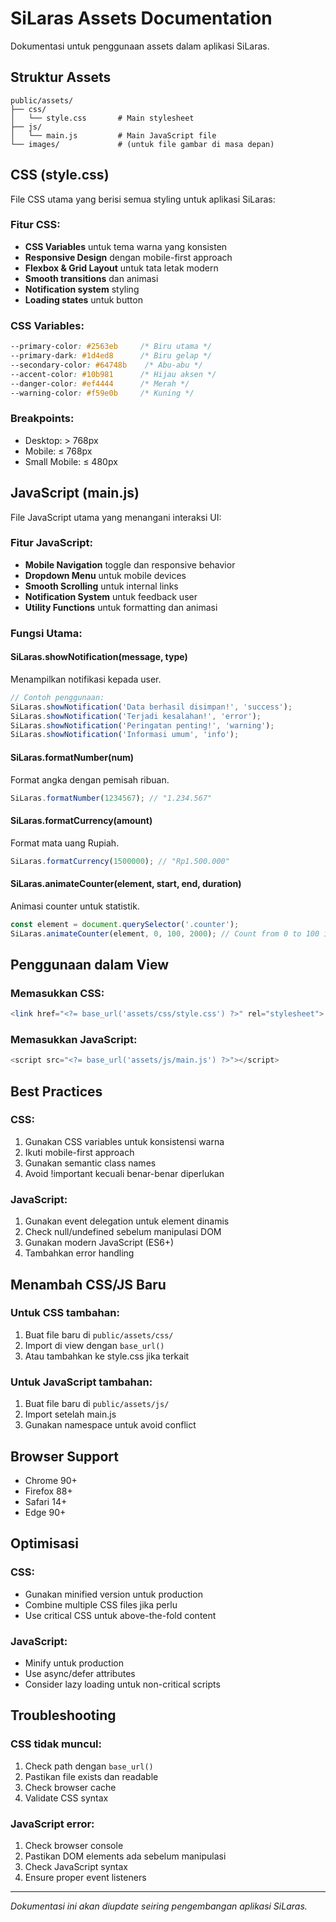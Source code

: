# SiLaras Assets Documentation

Dokumentasi untuk penggunaan assets dalam aplikasi SiLaras.

## Struktur Assets

```
public/assets/
├── css/
│   └── style.css       # Main stylesheet
├── js/
│   └── main.js         # Main JavaScript file
└── images/             # (untuk file gambar di masa depan)
```

## CSS (style.css)

File CSS utama yang berisi semua styling untuk aplikasi SiLaras:

### Fitur CSS:
- **CSS Variables** untuk tema warna yang konsisten
- **Responsive Design** dengan mobile-first approach
- **Flexbox & Grid Layout** untuk tata letak modern
- **Smooth transitions** dan animasi
- **Notification system** styling
- **Loading states** untuk button

### CSS Variables:
```css
--primary-color: #2563eb     /* Biru utama */
--primary-dark: #1d4ed8      /* Biru gelap */
--secondary-color: #64748b    /* Abu-abu */
--accent-color: #10b981      /* Hijau aksen */
--danger-color: #ef4444      /* Merah */
--warning-color: #f59e0b     /* Kuning */
```

### Breakpoints:
- Desktop: > 768px
- Mobile: ≤ 768px
- Small Mobile: ≤ 480px

## JavaScript (main.js)

File JavaScript utama yang menangani interaksi UI:

### Fitur JavaScript:
- **Mobile Navigation** toggle dan responsive behavior
- **Dropdown Menu** untuk mobile devices
- **Smooth Scrolling** untuk internal links
- **Notification System** untuk feedback user
- **Utility Functions** untuk formatting dan animasi

### Fungsi Utama:

#### SiLaras.showNotification(message, type)
Menampilkan notifikasi kepada user.
```javascript
// Contoh penggunaan:
SiLaras.showNotification('Data berhasil disimpan!', 'success');
SiLaras.showNotification('Terjadi kesalahan!', 'error');
SiLaras.showNotification('Peringatan penting!', 'warning');
SiLaras.showNotification('Informasi umum', 'info');
```

#### SiLaras.formatNumber(num)
Format angka dengan pemisah ribuan.
```javascript
SiLaras.formatNumber(1234567); // "1.234.567"
```

#### SiLaras.formatCurrency(amount)
Format mata uang Rupiah.
```javascript
SiLaras.formatCurrency(1500000); // "Rp1.500.000"
```

#### SiLaras.animateCounter(element, start, end, duration)
Animasi counter untuk statistik.
```javascript
const element = document.querySelector('.counter');
SiLaras.animateCounter(element, 0, 100, 2000); // Count from 0 to 100 in 2 seconds
```

## Penggunaan dalam View

### Memasukkan CSS:
```php
<link href="<?= base_url('assets/css/style.css') ?>" rel="stylesheet">
```

### Memasukkan JavaScript:
```php
<script src="<?= base_url('assets/js/main.js') ?>"></script>
```

## Best Practices

### CSS:
1. Gunakan CSS variables untuk konsistensi warna
2. Ikuti mobile-first approach
3. Gunakan semantic class names
4. Avoid !important kecuali benar-benar diperlukan

### JavaScript:
1. Gunakan event delegation untuk element dinamis
2. Check null/undefined sebelum manipulasi DOM
3. Gunakan modern JavaScript (ES6+)
4. Tambahkan error handling

## Menambah CSS/JS Baru

### Untuk CSS tambahan:
1. Buat file baru di `public/assets/css/`
2. Import di view dengan `base_url()`
3. Atau tambahkan ke style.css jika terkait

### Untuk JavaScript tambahan:
1. Buat file baru di `public/assets/js/`
2. Import setelah main.js
3. Gunakan namespace untuk avoid conflict

## Browser Support

- Chrome 90+
- Firefox 88+
- Safari 14+
- Edge 90+

## Optimisasi

### CSS:
- Gunakan minified version untuk production
- Combine multiple CSS files jika perlu
- Use critical CSS untuk above-the-fold content

### JavaScript:
- Minify untuk production
- Use async/defer attributes
- Consider lazy loading untuk non-critical scripts

## Troubleshooting

### CSS tidak muncul:
1. Check path dengan `base_url()`
2. Pastikan file exists dan readable
3. Check browser cache
4. Validate CSS syntax

### JavaScript error:
1. Check browser console
2. Pastikan DOM elements ada sebelum manipulasi
3. Check JavaScript syntax
4. Ensure proper event listeners

---

*Dokumentasi ini akan diupdate seiring pengembangan aplikasi SiLaras.*